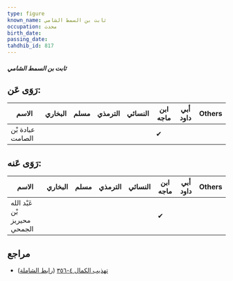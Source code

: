```yaml
---
type: figure
known_name: ثابت بن السمط الشامي
occupation: محدث
birth_date:
passing_date:
tahdhib_id: 817
---
```

##### ثابت بن السمط الشامي

## رَوَى عَن:
| الاسم            | البخاري | مسلم | الترمذي | النسائي | ابن ماجه | أبي داود | Others |
| ---------------- | ------- | ---- | ------- | ------- | -------- | -------- | ------ |
| عبادة بْن الصامت |         |      |         |         | ✔        |          |        |
## رَوَى عَنه:
| الاسم                        | البخاري | مسلم | الترمذي | النسائي | ابن ماجه | أبي داود | Others |
| ---------------------------- | ------- | ---- | ------- | ------- | -------- | -------- | ------ |
| عَبْد الله بْن محيريز الجمحي |         |      |         |         | ✔        |          |        |
## مراجع
- [تهذيب الكمال ٤-٣٥٦](obsidian://open?vault=Tahdhib-al-Kamal&file=Figures/٨١٧-ثابت%20بن%20السمط%20الشامي) ([رابط الشاملة](https://shamela.ws/book/3722/1870))